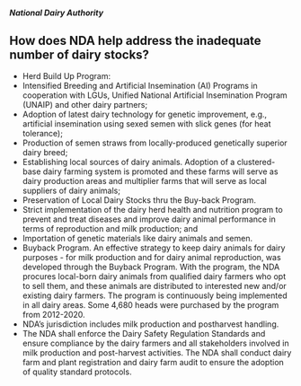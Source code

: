 ##### National Dairy Authority

## How does NDA help address the inadequate number of dairy stocks?


 - Herd Build Up Program:
 - Intensified Breeding and Artificial Insemination (AI) Programs in cooperation with LGUs, Unified National Artificial Insemination Program (UNAIP) and other dairy partners;
 - Adoption of latest dairy technology for genetic improvement, e.g., artificial insemination using sexed semen with slick genes (for heat tolerance);
 - Production of semen straws from locally-produced genetically superior dairy breed;
 - Establishing local sources of dairy animals. Adoption of a clustered-base dairy farming system is promoted and these farms will serve as dairy production areas and multiplier farms that will serve as local suppliers of dairy animals;
 - Preservation of Local Dairy Stocks thru the Buy-back Program.
 - Strict implementation of the dairy herd health and nutrition program to prevent and treat diseases and improve dairy animal performance in terms of reproduction and milk production; and
 - Importation of genetic materials like dairy animals and semen.
 - Buyback Program. An effective strategy to keep dairy animals for dairy purposes - for milk production and for dairy animal reproduction, was developed through the Buyback Program. With the program, the NDA procures local-born dairy animals from qualified dairy farmers who opt to sell them, and these animals are distributed to interested new and/or existing dairy farmers. The program is continuously being implemented in all dairy areas. Some 4,680 heads were purchased by the program from 2012-2020.
 - NDA’s jurisdiction includes milk production and postharvest handling.
 - The NDA shall enforce the Dairy Safety Regulation Standards and ensure compliance by the dairy farmers and all stakeholders involved in milk production and post-harvest activities. The NDA shall conduct dairy farm and plant registration and dairy farm audit to ensure the adoption of quality standard protocols.
